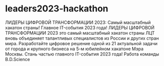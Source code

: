 # leaders2023-hackathon
ЛИДЕРЫ ЦИФРОВОЙ ТРАНСФОРМАЦИИ 2023: Самый масштабный хакатон страны! Главное IT-события 2023 года! 
ЛИДЕРЫ ЦИФРОВОЙ ТРАНСФОРМАЦИИ 2023 это самый масштабный хакатон страны ЛЦТ вновь объединяет талантливых специалистов из России и других стран мира.  Разработайте цифровое решение одной из 21 актуальной задачи от города и крупного бизнеса на 5-м юбилейном хакатоне Мэра Москвы. Стань частью главного IT-события 2023 года!
Работа команды B.D.Science
